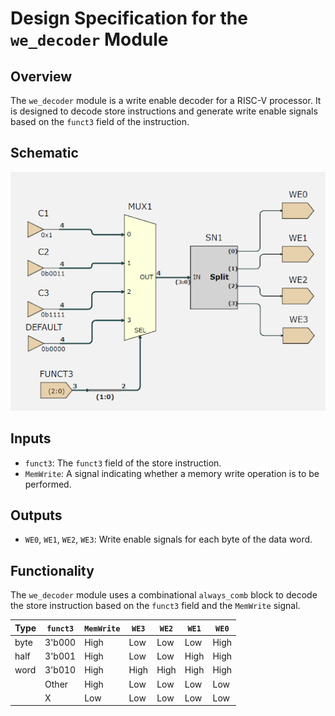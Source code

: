 # Design Specification for the `we_decoder` Module

## Overview
The `we_decoder` module is a write enable decoder for a RISC-V processor. It is designed to decode store instructions and generate write enable signals based on the `funct3` field of the instruction.

## Schematic

![we_decoder schematic](/images/we_decoder_schematic.png)

## Inputs
- `funct3`: The `funct3` field of the store instruction.
- `MemWrite`: A signal indicating whether a memory write operation is to be performed.

## Outputs
- `WE0`, `WE1`, `WE2`, `WE3`: Write enable signals for each byte of the data word.

## Functionality
The `we_decoder` module uses a combinational `always_comb` block to decode the store instruction based on the `funct3` field and the `MemWrite` signal.

| Type   | `funct3` | `MemWrite` | `WE3` | `WE2` | `WE1` | `WE0` |
| -      |----------|------------|-------|-------|-------|-------|
| byte   | 3'b000   | High       | Low   | Low   | Low   | High  |
| half   | 3'b001   | High       | Low   | Low   | High  | High  |
| word   | 3'b010   | High       | High  | High  | High  | High  |
|        | Other    | High       | Low   | Low   | Low   | Low   |
|        |   X      | Low        | Low   | Low   | Low   | Low   |
